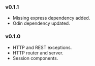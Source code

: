 ### v0.1.1

* Missing express dependency added.
* Odin dependency updated.

### v0.1.0

* HTTP and REST exceptions.
* HTTP router and server.
* Session components.